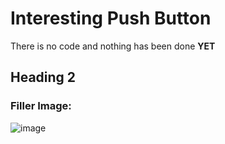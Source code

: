 # Interesting Push Button
There is no code and nothing has been done 
**YET**
## Heading 2
### Filler Image:
![image](https://user-images.githubusercontent.com/77509555/219118287-f95d01d7-3c4b-4b70-802d-c9a881f2d1ce.jpeg)
